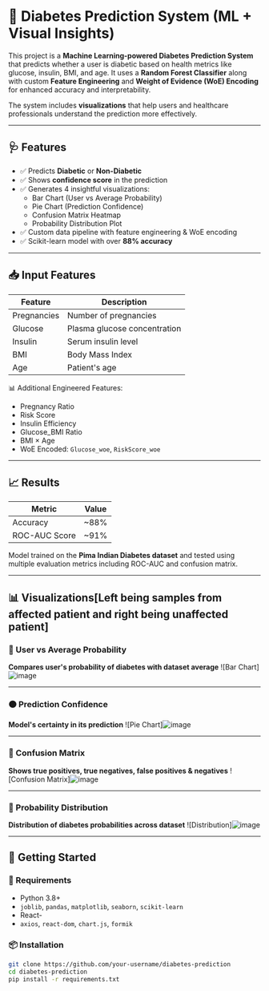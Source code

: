 # 🧠 Diabetes Prediction System (ML + Visual Insights)

This project is a **Machine Learning-powered Diabetes Prediction System** that predicts whether a user is diabetic based on health metrics like glucose, insulin, BMI, and age. It uses a **Random Forest Classifier** along with custom **Feature Engineering** and **Weight of Evidence (WoE) Encoding** for enhanced accuracy and interpretability.

The system includes **visualizations** that help users and healthcare professionals understand the prediction more effectively.

---

## 🩺 Features

- ✅ Predicts **Diabetic** or **Non-Diabetic**
- ✅ Shows **confidence score** in the prediction
- ✅ Generates 4 insightful visualizations:
  - Bar Chart (User vs Average Probability)
  - Pie Chart (Prediction Confidence)
  - Confusion Matrix Heatmap
  - Probability Distribution Plot
- ✅ Custom data pipeline with feature engineering & WoE encoding
- ✅ Scikit-learn model with over **88% accuracy**

---

## 📥 Input Features

| Feature         | Description                          |
|----------------|--------------------------------------|
| Pregnancies     | Number of pregnancies                |
| Glucose         | Plasma glucose concentration         |
| Insulin         | Serum insulin level                  |
| BMI             | Body Mass Index                      |
| Age             | Patient's age                        |

📊 Additional Engineered Features:
- Pregnancy Ratio
- Risk Score
- Insulin Efficiency
- Glucose_BMI Ratio
- BMI × Age
- WoE Encoded: `Glucose_woe`, `RiskScore_woe`

---

## 📈 Results

| Metric        | Value        |
|---------------|--------------|
| Accuracy      | ~88%         |
| ROC-AUC Score | ~91%         |

Model trained on the **Pima Indian Diabetes dataset** and tested using multiple evaluation metrics including ROC-AUC and confusion matrix.

---

## 📊 Visualizations[Left being samples from affected patient and right being unaffected patient]

### 🔹 User vs Average Probability  
**Compares user's probability of diabetes with dataset average**
![Bar Chart]![image](https://github.com/user-attachments/assets/1eacc362-deae-4893-bb9e-cc224f1addc3)

---

### 🟠 Prediction Confidence  
**Model's certainty in its prediction**
![Pie Chart]![image](https://github.com/user-attachments/assets/55b56a76-837b-481b-9e2a-bab2806a2448)


---

### 🧊 Confusion Matrix  
**Shows true positives, true negatives, false positives & negatives**
![Confusion Matrix]![image](https://github.com/user-attachments/assets/585b61c2-0019-44d8-8db6-eb617431315d)


---

### 🧪 Probability Distribution  
**Distribution of diabetes probabilities across dataset**
![Distribution]![image](https://github.com/user-attachments/assets/3b5618c5-b185-4d28-8b14-779b52f437da)

---

## 🚀 Getting Started

### 🔧 Requirements

- Python 3.8+
- `joblib`, `pandas`, `matplotlib`, `seaborn`, `scikit-learn`
- React-
- `axios`, `react-dom`, `chart.js`, `formik`
### 📦 Installation

```bash
git clone https://github.com/your-username/diabetes-prediction
cd diabetes-prediction
pip install -r requirements.txt
